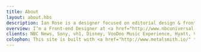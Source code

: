 ```yaml
---
title: About
layout: about.hbs
description: Ian Rose is a designer focused on editorial design & front-end architecture living in New York City.
overview: I’m a Front-end Designer at <a href="http://www.nbcuniversal.com/business/nbc-news" title="NBCUniversal News Group" target="_blank" rel="external">NBCUniversal News Group</a>. I take pride in designing and building clean, accessible, creative interactive media. I get pumped about <abbr title="Cascading Style Sheets">CSS</abbr> , <abbr title="Hyper Text Markup Language">HTML</abbr> , typography, mobile development, responsive web design, and the idea that people use the things that I create. Before NBC News I worked in New Orleans at the design studio <a href="http://thinkabig.com/" title="Thinka" target="_blank" rel="external">Thinka</a> and before that the ad agency <a href="http://z-comm.com/" title="z-comm.com" target="_blank" rel="external">Zehnder Communications</a>. I’m also the creator of <a href="http://typesettings.io/" title="typesettings.io" target="_blank" rel="external">Typesettings</a>, <a href="https://github.com/ianrose/gridsettings" title="GitHub" target="_blank" rel="external">Gridsettings</a> and <a href="https://github.com/ianrose/storysettings" title="GitHub" target="_blank" rel="external">Storysettings</a>.
clients: NBC News, Sony, vh1, Disney, VooDoo Music Experience, Hyatt, Visit Baton Rouge, Louisiana Charter Schools
colophon: This site is built with <a href="http://www.metalsmith.io/" title="metalsmith.io" target="_blank" rel="external">Metalsmith</a>, <a href="http://sass-lang.com/" title="Sass-lang.com" target="_blank" rel="external">Sass</a>, <a href="https://developer.mozilla.org/en-US/docs/Web/Guide/CSS/Flexible_boxes" title="MDN" target="_blank" rel="external">CSS Flexbox</a> and hosted on <a href="https://www.netlify.com/" title="Host" target="_blank" rel="external">Netlify</a>. The body text is set in <a href="https://www.google.com/fonts/specimen/Source+Serif+Pro" title="google.com/fonts" target="_blank" rel="external">Source Serif Pro</a>. The headings and UI elements are set in <a href="https://www.google.com/fonts/specimen/Source+Sans+Pro" title="google.com/fonts" target="_blank" rel="external">Source Sans Pro</a>. Also, thanks to <a href="http://bradoyler.com" title="bradoyler.com" target="_blank" rel="external">Brad Oyler</a> for all his help.
---
```

